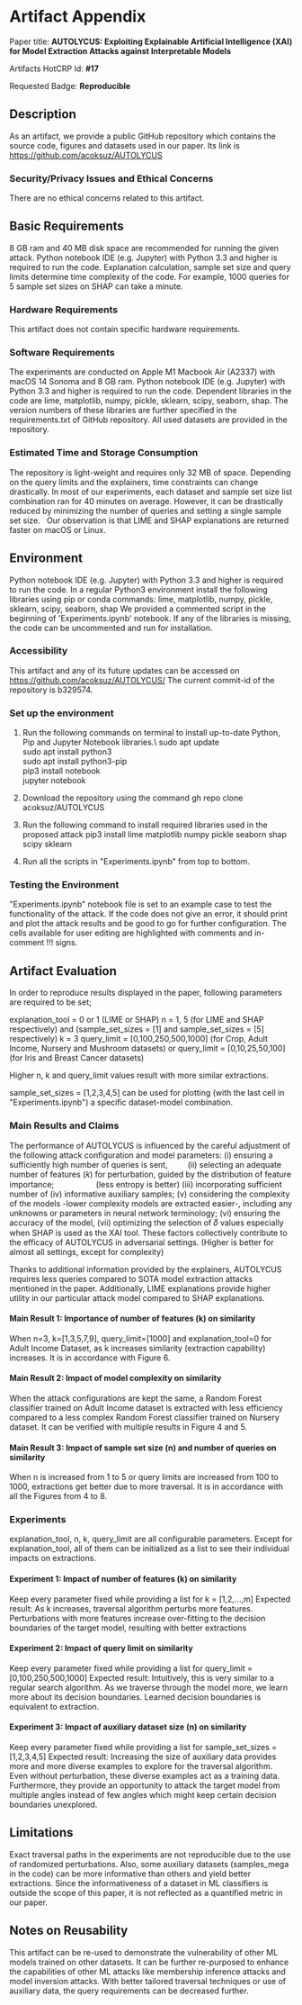 # Artifact Appendix

Paper title: **AUTOLYCUS: Exploiting Explainable Artificial Intelligence (XAI) for Model Extraction Attacks against Interpretable Models**

Artifacts HotCRP Id: **#17**

Requested Badge: **Reproducible**

## Description
As an artifact, we provide a public GitHub repository which contains the source code, figures and datasets used in our paper. Its link is https://github.com/acoksuz/AUTOLYCUS

### Security/Privacy Issues and Ethical Concerns
There are no ethical concerns related to this artifact. 

## Basic Requirements
8 GB ram and 40 MB disk space are recommended for running the given attack.
Python notebook IDE (e.g. Jupyter) with Python 3.3 and higher is required to run the code.
Explanation calculation, sample set size and query limits determine time complexity of the code. For example, 1000 queries for 5 sample set sizes on SHAP can take a minute.

### Hardware Requirements
This artifact does not contain specific hardware requirements.

### Software Requirements
The experiments are conducted on Apple M1 Macbook Air (A2337) with macOS 14 Sonoma and 8 GB ram.
Python notebook IDE (e.g. Jupyter) with Python 3.3 and higher is required to run the code.
Dependent libraries in the code are lime, matplotlib, numpy, pickle, sklearn, scipy, seaborn, shap. 
The version numbers of these libraries are further specified in the requirements.txt of GitHub repository.
All used datasets are provided in the repository.

### Estimated Time and Storage Consumption
The repository is light-weight and requires only 32 MB of space. Depending on the query limits and the explainers, time constraints can change drastically. 
In most of our experiments, each dataset and sample set size list combination ran for 40 minutes on average. 
However, it can be drastically reduced by minimizing the number of queries and setting a single sample set size.  
Our observation is that LIME and SHAP explanations are returned faster on macOS or Linux.

## Environment
Python notebook IDE (e.g. Jupyter) with Python 3.3 and higher is required to run the code.
In a regular Python3 environment install the following libraries using pip or conda commands: lime, matplotlib, numpy, pickle, sklearn, scipy, seaborn, shap
We provided a commented script in the beginning of 'Experiments.ipynb' notebook. If any of the libraries is missing, the code can be uncommented and run for installation.

### Accessibility
This artifact and any of its future updates can be accessed on https://github.com/acoksuz/AUTOLYCUS/
The current commit-id of the repository is b329574.

### Set up the environment

1. Run the following commands on terminal to install up-to-date Python, Pip and Jupyter Notebook libraries.\ 
sudo apt update\
sudo apt install python3\
sudo apt install python3-pip\
pip3 install notebook\
jupyter notebook

3. Download the repository using the command
gh repo clone acoksuz/AUTOLYCUS

4. Run the following command to install required libraries used in the proposed attack
pip3 install lime matplotlib numpy pickle seaborn shap scipy sklearn

5. Run all the scripts in "Experiments.ipynb" from top to bottom.

### Testing the Environment

"Experiments.ipynb" notebook file is set to an example case to test the functionality of the attack. 
If the code does not give an error, it should print and plot the attack results and be good to go for further configuration. 
The cells available for user editing are highlighted with comments and in-comment !!! signs.

## Artifact Evaluation
In order to reproduce results displayed in the paper, following parameters are required to be set;

explanation_tool = 0 or 1 (LIME or SHAP)
n = 1, 5 (for LIME and SHAP respectively) and (sample_set_sizes = [1] and sample_set_sizes = [5] respectively) 
k = 3
query_limit = [0,100,250,500,1000] (for Crop, Adult Income, Nursery and Mushroom datasets) or
query_limit = [0,10,25,50,100] (for Iris and Breast Cancer datasets)

Higher n, k and query_limit values result with more similar extractions.

sample_set_sizes = [1,2,3,4,5] can be used for plotting (with the last cell in "Experiments.ipynb") a specific dataset-model combination.

### Main Results and Claims

The performance of AUTOLYCUS is influenced by the careful adjustment of the following attack configuration and model parameters: 
(i) ensuring a sufficiently high number of queries is sent,         
(ii) selecting an adequate number of features (𝑘) for perturbation,
guided by the distribution of feature importance;                   (less entropy is better)
(iii) incorporating sufficient number of (iv) informative auxiliary samples; 
(v) considering the complexity of the models -lower complexity models are extracted easier-, including any unknowns or parameters in neural network terminology; 
(vi) ensuring the accuracy of the model, 
(vii) optimizing the selection of 𝛿 values especially when SHAP is used as the XAI tool. 
These factors collectively contribute to the efficacy of AUTOLYCUS in adversarial settings. (Higher is better for almost all settings, except for complexity)

Thanks to additional information provided by the explainers, AUTOLYCUS requires less queries compared to SOTA model extraction attacks mentioned in the paper.
Additionally, LIME explanations provide higher utility in our particular attack model compared to SHAP explanations.

#### Main Result 1: Importance of number of features (k) on similarity
When n=3, k=[1,3,5,7,9], query_limit=[1000] and explanation_tool=0 for Adult Income Dataset, as k increases similarity (extraction capability) increases. It is in accordance with Figure 6.

#### Main Result 2: Impact of model complexity on similarity
When the attack configurations are kept the same, a Random Forest classifier trained on Adult Income dataset is extracted with less efficiency compared to a less complex Random Forest classifier trained on Nursery dataset. It can be verified with multiple results in Figure 4 and 5. 

#### Main Result 3: Impact of sample set size (n) and number of queries on similarity
When n is increased from 1 to 5 or query limits are increased from 100 to 1000, extractions get better due to more traversal. It is in accordance with all the Figures from 4 to 8. 

### Experiments
explanation_tool, n, k, query_limit are all configurable parameters. Except for explanation_tool, all of them can be initialized as a list to see their individual impacts on extractions.

#### Experiment 1: Impact of number of features (k) on similarity

Keep every parameter fixed while providing a list for k = [1,2,...,m] 
Expected result: As k increases, traversal algorithm perturbs more features. Perturbations with more features increase over-fitting to the decision boundaries of the target model, resulting with better extractions

#### Experiment 2: Impact of query limit on similarity 
Keep every parameter fixed while providing a list for query_limit = [0,100,250,500,1000]
Expected result: Intuitively, this is very similar to a regular search algorithm. As we traverse through the model more, we learn more about its decision boundaries. Learned decision boundaries is equivalent to extraction. 

#### Experiment 3: Impact of auxiliary dataset size (n) on similarity
Keep every parameter fixed while providing a list for sample_set_sizes = [1,2,3,4,5]
Expected result: Increasing the size of auxiliary data provides more and more diverse examples to explore for the traversal algorithm. Even without perturbation, these diverse examples act as a training data. Furthermore, they provide an opportunity to attack the target model from multiple angles instead of few angles which might keep certain decision boundaries unexplored. 


## Limitations
Exact traversal paths in the experiments are not reproducible due to the use of randomized perturbations.
Also, some auxiliary datasets (samples_mega in the code) can be more informative than others and yield better extractions. Since the informativeness of a dataset in ML classifiers is outside the scope of this paper, it is not reflected as a quantified metric in our paper. 

## Notes on Reusability
This artifact can be re-used to demonstrate the vulnerability of other ML models trained on other datasets. 
It can be further re-purposed to enhance the capabilities of other ML attacks like membership inference attacks and model inversion attacks.
With better tailored traversal techniques or use of auxiliary data, the query requirements can be decreased further.

